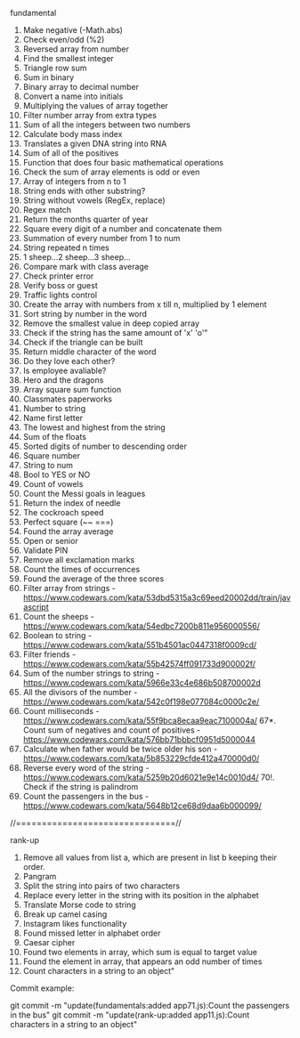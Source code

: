 fundamental
01. Make negative (-Math.abs)
02. Check even/odd (%2)
03. Reversed array from number
04. Find the smallest integer
05. Triangle row sum
06. Sum in binary
07. Binary array to decimal number
08. Convert a name into initials 
09. Multiplying the values of array together
10. Filter number array from extra types 
11. Sum of all the integers between two numbers
12. Calculate body mass index
13. Translates a given DNA string into RNA
14. Sum of all of the positives
15. Function that does four basic mathematical operations
16. Check the sum of array elements is odd or even
17. Array of integers from n to 1
18. String ends with other substring?
19. String without vowels (RegEx, replace)
20. Regex match
21. Return the months quarter of year
22. Square every digit of a number and concatenate them
23. Summation of every number from 1 to num
24. String repeated n times
25. 1 sheep...2 sheep...3 sheep...
26. Compare mark with class average
27. Check printer error
28. Verify boss or guest
29. Traffic lights control
30. Create the array with numbers from x till n, multiplied by 1 element
31. Sort string by number in the word
32. Remove the smallest value in deep copied array
33. Check if the string has the same amount of 'x' 'o'"
34. Check if the triangle can be built
35. Return middle character of the word
36. Do they love each other?
37. Is employee avaliable?
38. Hero and the dragons
39. Array square sum function
40. Classmates paperworks
41. Number to string
42. Name first letter
43. The lowest and highest from the string
44. Sum of the floats
45. Sorted digits of number to descending order 
46. Square number 
47. String to num
48. Bool to YES or NO
49. Count of vowels
50. Count the Messi goals in leagues
51. Return the index of needle
52. The cockroach speed
53. Perfect square (~~ ===)
54. Found the array average
55. Open or senior
56. Validate PIN
57. Remove all exclamation marks
58. Count the times of occurrences
59. Found the average of the three scores
60. Filter array from strings - https://www.codewars.com/kata/53dbd5315a3c69eed20002dd/train/javascript
61. Count the sheeps - https://www.codewars.com/kata/54edbc7200b811e956000556/
62. Boolean to string - https://www.codewars.com/kata/551b4501ac0447318f0009cd/
63. Filter friends - https://www.codewars.com/kata/55b42574ff091733d900002f/
64. Sum of the number strings to string - https://www.codewars.com/kata/5966e33c4e686b508700002d
65. All the divisors of the number - https://www.codewars.com/kata/542c0f198e077084c0000c2e/
66. Count milliseconds - https://www.codewars.com/kata/55f9bca8ecaa9eac7100004a/
67*. Count sum of negatives and count of positives - https://www.codewars.com/kata/576bb71bbbcf0951d5000044 
68. Calculate when father would be twice older his son - https://www.codewars.com/kata/5b853229cfde412a470000d0/
69. Reverse every word of the string - https://www.codewars.com/kata/5259b20d6021e9e14c0010d4/
70!. Check if the string is palindrom
71. Count the passengers in the bus - https://www.codewars.com/kata/5648b12ce68d9daa6b000099/


//===============================//

rank-up
1. Remove all values from list a, which are present in list b keeping their order.
2. Pangram
3. Split the string into pairs of two characters
4. Replace every letter in the string with its position in the alphabet
5. Translate Morse code to string
6. Break up camel casing
7. Instagram likes functionality
8. Found missed letter in alphabet order
9. Caesar cipher
10. Found two elements in array, which sum is equal to target value
11. Found the element in array, that appears an odd number of times 
12. Count characters in a string to an object"


Commit example: 

git commit -m "update(fundamentals:added app71.js):Count the passengers in the bus"
git commit -m "update(rank-up:added app11.js):Count characters in a string to an object"